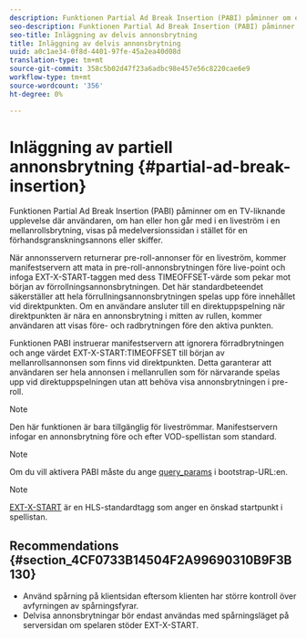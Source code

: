 ```yaml
---
description: Funktionen Partial Ad Break Insertion (PABI) påminner om en TV-liknande upplevelse där användaren, om han eller hon går med i en liveström i en mellanrollsbrytning, visas på medelversionssidan i stället för en förhandsgranskningsannons eller skiffer.
seo-description: Funktionen Partial Ad Break Insertion (PABI) påminner om en TV-liknande upplevelse där användaren, om han eller hon går med i en liveström i en mellanrollsbrytning, visas på medelversionssidan i stället för en förhandsgranskningsannons eller skiffer.
seo-title: Inläggning av delvis annonsbrytning
title: Inläggning av delvis annonsbrytning
uuid: a0c1ae34-0f8d-4401-97fe-45a2ea40d08d
translation-type: tm+mt
source-git-commit: 358c5b02d47f23a6adbc98e457e56c8220cae6e9
workflow-type: tm+mt
source-wordcount: '356'
ht-degree: 0%

---
```



# Inläggning av partiell annonsbrytning {#partial-ad-break-insertion}

Funktionen Partial Ad Break Insertion (PABI) påminner om en TV-liknande upplevelse där användaren, om han eller hon går med i en liveström i en mellanrollsbrytning, visas på medelversionssidan i stället för en förhandsgranskningsannons eller skiffer.

När annonsservern returnerar pre-roll-annonser för en liveström, kommer manifestservern att mata in pre-roll-annonsbrytningen före live-point och infoga EXT-X-START-taggen med dess TIMEOFFSET-värde som pekar mot början av förrollningsannonsbrytningen. Det här standardbeteendet säkerställer att hela förrullningsannonsbrytningen spelas upp före innehållet vid direktpunkten. Om en användare ansluter till en direktuppspelning när direktpunkten är nära en annonsbrytning i mitten av rullen, kommer användaren att visas före- och radbrytningen före den aktiva punkten.

Funktionen PABI instruerar manifestservern att ignorera förradbrytningen och ange värdet EXT-X-START:TIMEOFFSET till början av mellanrollsannonsen som finns vid direktpunkten. Detta garanterar att användaren ser hela annonsen i mellanrullen som för närvarande spelas upp vid direktuppspelningen utan att behöva visa annonsbrytningen i pre-roll.

>[!NOTE]
>
>Den här funktionen är bara tillgänglig för liveströmmar. Manifestservern infogar en annonsbrytning före och efter VOD-spellistan som standard.

>[!NOTE]
>
>Om du vill aktivera PABI måste du ange [query_params](../../msapi-topics/ms-getting-started/ms-api-query-params.md) i bootstrap-URL:en.

>[!NOTE]
>
>[EXT-X-START](https://tools.ietf.org/html/rfc8216#section-4.3.5.2) är en HLS-standardtagg som anger en önskad startpunkt i spellistan.

## Recommendations {#section_4CF0733B14504F2A99690310B9F3B130}

* Använd spårning på klientsidan eftersom klienten har större kontroll över avfyrningen av spårningsfyrar.
* Delvisa annonsbrytningar bör endast användas med spårningsläget på serversidan om spelaren stöder EXT-X-START.